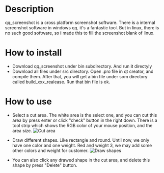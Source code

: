 # Description
qq_screenshot is a cross platform screenshot software. There is a internal screenshot software in windows qq, it's a fantastic tool.
But in linux, there is no such good software, so i made this to fill the screenshot blank of linux.

# How to install
+ Download qq_screenshot under bin subdirectory. And run it directyly
+ Download all files under src directory. Open .pro file in qt creator, and compile them. After that, you will get a bin file under som directory called build_xxx_realease. Run that bin file is ok.

# How to use
+ Select a cut area. The white area is the select one, and you can cut this area by press enter or click "check" button in the right down. There is a tool strip which shows the RGB color of your mouse position, and the area size.
  ![Cut area](https://github.com/xdliu3389/openScreenshot/blob/master/READMEIMG/cut_area.png)

+ Draw different shapes. Like rectangle and round. Until now, we only have one color and one weight. Red and weight 3, we may add some other colors and weight for customer.
  ![Draw shapes](https://github.com/xdliu3389/openScreenshot/blob/master/READMEIMG/draw_shapes.png)

+ You can also click any drawed shape in the cut area, and delete this shape by press "Delete" button.
